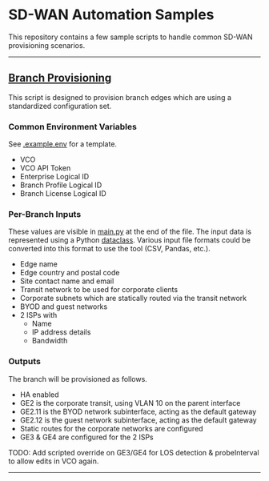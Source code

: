 # SD-WAN Automation Samples

This repository contains a few sample scripts to handle common SD-WAN provisioning scenarios.

---

## [Branch Provisioning](./branch-provisioning/)

This script is designed to provision branch edges which are using a standardized configuration set.

### Common Environment Variables

See [.example.env](./.example.env) for a template.
- VCO
- VCO API Token
- Enterprise Logical ID
- Branch Profile Logical ID
- Branch License Logical ID

### Per-Branch Inputs

These values are visible in [main.py](./branch-provisioning/main.py) at the end of the file.
The input data is represented using a Python [dataclass](https://docs.python.org/3/library/dataclasses.html).
Various input file formats could be converted into this format to use the tool (CSV, Pandas, etc.).

- Edge name
- Edge country and postal code
- Site contact name and email
- Transit network to be used for corporate clients
- Corporate subnets which are statically routed via the transit network
- BYOD and guest networks
- 2 ISPs with
    - Name
    - IP address details
    - Bandwidth

### Outputs

The branch will be provisioned as follows.

- HA enabled
- GE2 is the corporate transit, using VLAN 10 on the parent interface
- GE2.11 is the BYOD network subinterface, acting as the default gateway
- GE2.12 is the guest network subinterface, acting as the default gateway
- Static routes for the corporate networks are configured
- GE3 & GE4 are configured for the 2 ISPs

TODO: Add scripted override on GE3/GE4 for LOS detection & probeInterval to allow edits in VCO again.

---

